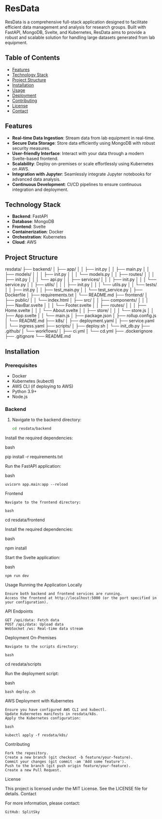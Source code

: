 # ResData

ResData is a comprehensive full-stack application designed to facilitate efficient data management and analysis for research groups. Built with FastAPI, MongoDB, Svelte, and Kubernetes, ResData aims to provide a robust and scalable solution for handling large datasets generated from lab equipment.

## Table of Contents

- [Features](#features)
- [Technology Stack](#technology-stack)
- [Project Structure](#project-structure)
- [Installation](#installation)
- [Usage](#usage)
- [Deployment](#deployment)
- [Contributing](#contributing)
- [License](#license)
- [Contact](#contact)

## Features

- **Real-time Data Ingestion**: Stream data from lab equipment in real-time.
- **Secure Data Storage**: Store data efficiently using MongoDB with robust security measures.
- **User-friendly Interface**: Interact with your data through a modern Svelte-based frontend.
- **Scalability**: Deploy on-premises or scale effortlessly using Kubernetes on AWS.
- **Integration with Jupyter**: Seamlessly integrate Jupyter notebooks for advanced data analysis.
- **Continuous Development**: CI/CD pipelines to ensure continuous integration and deployment.

## Technology Stack

- **Backend**: FastAPI
- **Database**: MongoDB
- **Frontend**: Svelte
- **Containerization**: Docker
- **Orchestration**: Kubernetes
- **Cloud**: AWS

## Project Structure
resdata/
├── backend/
│ ├── app/
│ │ ├── init.py
│ │ ├── main.py
│ │ ├── models/
│ │ │ ├── init.py
│ │ │ └── models.py
│ │ ├── routes/
│ │ │ ├── init.py
│ │ │ └── api.py
│ │ ├── services/
│ │ │ ├── init.py
│ │ │ └── service.py
│ │ ├── utils/
│ │ │ ├── init.py
│ │ │ └── utils.py
│ │ └── tests/
│ │ ├── init.py
│ │ ├── test_main.py
│ │ └── test_service.py
│ ├── Dockerfile
│ ├── requirements.txt
│ └── README.md
├── frontend/
│ ├── public/
│ │ └── index.html
│ ├── src/
│ │ ├── components/
│ │ │ ├── NavBar.svelte
│ │ │ └── Footer.svelte
│ │ ├── routes/
│ │ │ ├── Home.svelte
│ │ │ └── About.svelte
│ │ ├── store/
│ │ │ └── store.js
│ │ ├── App.svelte
│ │ └── main.js
│ ├── package.json
│ ├── rollup.config.js
│ └── README.md
├── k8s/
│ ├── deployment.yaml
│ ├── service.yaml
│ └── ingress.yaml
├── scripts/
│ ├── deploy.sh
│ └── init_db.py
├── .github/
│ └── workflows/
│ ├── ci.yml
│ └── cd.yml
├── .dockerignore
├── .gitignore
└── README.md

## Installation

### Prerequisites

- Docker
- Kubernetes (kubectl)
- AWS CLI (if deploying to AWS)
- Python 3.9+
- Node.js

### Backend

1. Navigate to the backend directory:
   ```bash
   cd resdata/backend
Install the required dependencies:

bash

pip install -r requirements.txt

Run the FastAPI application:

bash

    uvicorn app.main:app --reload

Frontend

    Navigate to the frontend directory:

    bash

cd resdata/frontend

Install the required dependencies:

bash

npm install

Start the Svelte application:

bash

    npm run dev

Usage
Running the Application Locally

    Ensure both backend and frontend services are running.
    Access the frontend at http://localhost:5000 (or the port specified in your configuration).

API Endpoints

    GET /api/data: Fetch data
    POST /api/data: Upload data
    WebSocket /ws: Real-time data stream

Deployment
On-Premises

    Navigate to the scripts directory:

    bash

cd resdata/scripts

Run the deployment script:

bash

    bash deploy.sh

AWS Deployment with Kubernetes

    Ensure you have configured AWS CLI and kubectl.
    Update Kubernetes manifests in resdata/k8s.
    Apply the Kubernetes configuration:

    bash

    kubectl apply -f resdata/k8s/

Contributing

    Fork the repository.
    Create a new branch (git checkout -b feature/your-feature).
    Commit your changes (git commit -am 'Add some feature').
    Push to the branch (git push origin feature/your-feature).
    Create a new Pull Request.

License

This project is licensed under the MIT License. See the LICENSE file for details.
Contact

For more information, please contact:

    GitHub: SplitSky
